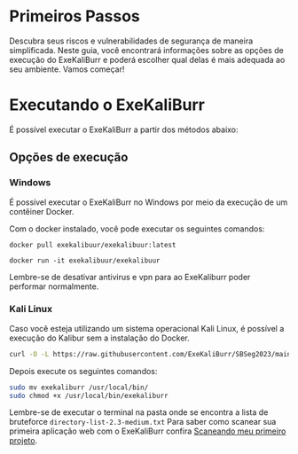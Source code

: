 # Primeiros Passos
Descubra seus riscos e vulnerabilidades de segurança de maneira simplificada. Neste guia, você encontrará informações sobre as opções de execução do ExeKaliBurr e poderá escolher qual delas é mais adequada ao seu ambiente. Vamos começar!

# Executando o ExeKaliBurr

É possível executar o ExeKaliBurr a partir dos métodos abaixo:

## Opções de execução

### Windows
É possível executar o ExeKaliBurr no Windows por meio da execução de um contêiner Docker.

Com o docker instalado, você pode executar os seguintes comandos:

```text
docker pull exekalibuur/exekalibuur:latest
```
```text
docker run -it exekalibuur/exekalibuur 
```
Lembre-se de desativar antivirus e vpn para ao ExeKaliburr poder performar normalmente.
### Kali Linux
Caso você esteja utilizando um sistema operacional Kali Linux, é possível a execução do Kalibur sem a instalação do Docker.
```bash
curl -O -L https://raw.githubusercontent.com/ExeKaliBurr/SBSeg2023/main/Source/kalibur 
```
Depois execute os seguintes comandos:
```bash
sudo mv exekaliburr /usr/local/bin/
sudo chmod +x /usr/local/bin/exekaliburr
```
Lembre-se de executar o terminal na pasta onde se encontra a lista de bruteforce `directory-list-2.3-medium.txt`
Para saber como scanear sua primeira aplicação web com o ExeKaliBurr confira [Scaneando meu primeiro projeto](/Manual/FirstScan.md).

